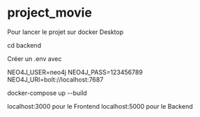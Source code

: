 ﻿# project_movie

Pour lancer le projet sur docker Desktop


cd backend 

Créer un .env avec

NEO4J_USER=neo4j
NEO4J_PASS=123456789
NEO4J_URI=bolt://localhost:7687

docker-compose up --build

localhost:3000   pour le Frontend
localhost:5000   pour le Backend
